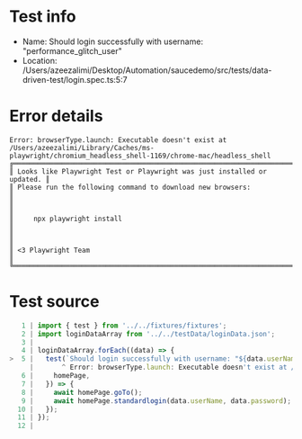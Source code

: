 # Test info

- Name: Should login successfully with username: "performance_glitch_user"
- Location: /Users/azeezalimi/Desktop/Automation/saucedemo/src/tests/data-driven-test/login.spec.ts:5:7

# Error details

```
Error: browserType.launch: Executable doesn't exist at /Users/azeezalimi/Library/Caches/ms-playwright/chromium_headless_shell-1169/chrome-mac/headless_shell
╔═════════════════════════════════════════════════════════════════════════╗
║ Looks like Playwright Test or Playwright was just installed or updated. ║
║ Please run the following command to download new browsers:              ║
║                                                                         ║
║     npx playwright install                                              ║
║                                                                         ║
║ <3 Playwright Team                                                      ║
╚═════════════════════════════════════════════════════════════════════════╝
```

# Test source

```ts
   1 | import { test } from '../../fixtures/fixtures';
   2 | import loginDataArray from '../../testData/loginData.json';
   3 |
   4 | loginDataArray.forEach((data) => {
>  5 |   test(`Should login successfully with username: "${data.userName}"`, async ({
     |       ^ Error: browserType.launch: Executable doesn't exist at /Users/azeezalimi/Library/Caches/ms-playwright/chromium_headless_shell-1169/chrome-mac/headless_shell
   6 |     homePage,
   7 |   }) => {
   8 |     await homePage.goTo();
   9 |     await homePage.standardlogin(data.userName, data.password);
  10 |   });
  11 | });
  12 |
```
